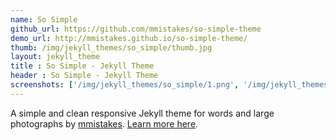 ```yaml
---
name: So Simple
github_url: https://github.com/mmistakes/so-simple-theme
demo_url: http://mmistakes.github.io/so-simple-theme/
thumb: /img/jekyll_themes/so_simple/thumb.jpg
layout: jekyll_theme
title : So Simple - Jekyll Theme
header : So Simple - Jekyll Theme
screenshots: ['/img/jekyll_themes/so_simple/1.png', '/img/jekyll_themes/so_simple/2.png', '/img/jekyll_themes/so_simple/3.png', '/img/jekyll_themes/so_simple/4.png', '/img/jekyll_themes/so_simple/5.png']
---
```


A simple and clean responsive Jekyll theme for words and large photographs by [mmistakes](https://mademistakes.com). [Learn more here](https://mademistakes.com/articles/so-simple-jekyll-theme/).
